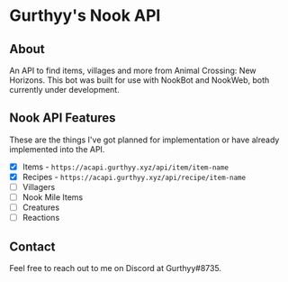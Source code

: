 # Gurthyy's Nook API

## About

An API to find items, villages and more from Animal Crossing: New Horizons. This bot was built for use with NookBot and NookWeb, both currently under development.

## Nook API Features

These are the things I've got planned for implementation or have already implemented into the API.

- [x] Items - `https://acapi.gurthyy.xyz/api/item/item-name`
- [x] Recipes - `https://acapi.gurthyy.xyz/api/recipe/item-name`
- [ ] Villagers
- [ ] Nook Mile Items
- [ ] Creatures
- [ ] Reactions

## Contact

Feel free to reach out to me on Discord at Gurthyy#8735.
